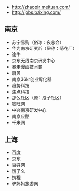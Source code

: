 - http://zhaopin.meituan.com/
- http://jobs.baixing.com/

## 南京
- 苏宁易购（俗称：夜总会）
- 华为南京研究所（俗称：菊花厂）
- 途牛
- 京东无线南京研发中心
- 暴走漫画技术部
- 扇贝
- 南京36kr创业孵化器
- 趋势科技
- 焦点科技
- 那么社区（原：孢子社区）
- 钱旺网
- 中兴南京研发中心
- 南京应酷
- 千米网

## 上海
- 百度
- 京东
- 百姓网
- 饿了么
- 携程
- 驴妈妈旅游网

